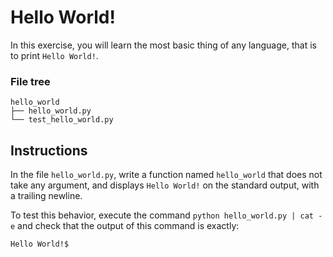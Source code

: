 # Hello World!

In this exercise, you will learn the most basic thing of any language, that is to print `Hello World!`.

### File tree

```
hello_world
├── hello_world.py
└── test_hello_world.py
```

## Instructions 

In the file `hello_world.py`, write a function named `hello_world` that does not take any argument, and displays `Hello World!` on the standard output, with a trailing newline.

To test this behavior, execute the command `python hello_world.py | cat -e` and check that the output of this command is exactly:

```
Hello World!$
```